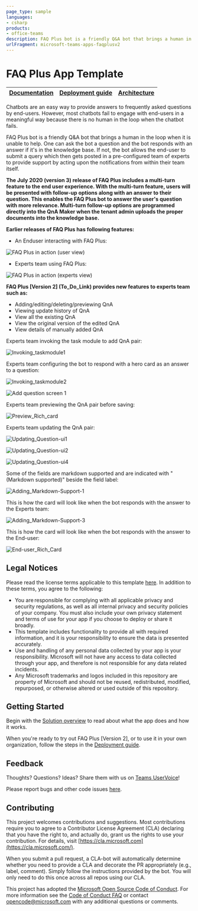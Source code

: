```yaml
---
page_type: sample
languages:
- csharp
products:
- office-teams
description: FAQ Plus bot is a friendly Q&A bot that brings a human in the loop when it is unable to help with an answer from the knowledge base.
urlFragment: microsoft-teams-apps-faqplusv2
---
```

#  FAQ Plus App Template

| [Documentation](https://github.com/OfficeDev/microsoft-teams-apps-faqplusv2/wiki/Home) | [Deployment guide](https://github.com/OfficeDev/microsoft-teams-apps-faqplusv2/wiki/Deployment-Guide) | [Architecture](https://github.com/OfficeDev/microsoft-teams-apps-faqplusv2/wiki/Solution-Overview) |
| ---- | ---- | ---- |

Chatbots are an easy way to provide answers to frequently asked questions by end-users. However, most chatbots fail to engage with end-users in a meaningful way because there is no human in the loop when the chatbot fails. 

FAQ Plus bot is a friendly Q&A bot that brings a human in the loop when it is unable to help. One can ask the bot a question and the bot responds with an answer if it's in the knowledge base. If not, the bot allows the end-user to submit a query which then gets posted in a pre-configured team of experts to provide support by acting upon the notifications from within their team itself.

**The July 2020 (version 3) release of FAQ Plus includes a multi-turn feature to the end user experience. With the multi-turn feature, users will be presented with follow-up options along with an answer to their question. This enables the FAQ Plus bot to answer the user's question with more relevance. Multi-turn follow-up options are programmed directly into the QnA Maker when the tenant admin uploads the proper documents into the knowledge base.**

**Earlier releases of FAQ Plus has following features:**

*	An Enduser interacting with FAQ Plus:

![FAQ Plus in action (user view)](https://github.com/OfficeDev/microsoft-teams-faqplusplus-app/wiki/images/FAQPlusEndUser.gif)

*	Experts team using FAQ Plus:

![FAQ Plus in action (experts view)](https://github.com/OfficeDev/microsoft-teams-faqplusplus-app/wiki/images/FAQPlusExperts.gif)


**FAQ Plus [Version 2] (To_Do_Link) provides new features to experts team such as:**
* Adding/editing/deleting/previewing QnA
* Viewing update history of QnA
* View all the existing QnA
* View the original version of the edited QnA
* View details of manually added QnA

Experts team invoking the task module to add QnA pair:

![Invoking_taskmodule1](/Wiki/Images/Invoking_taskmodule1.png)

Experts team configuring the bot to respond with a hero card as an answer to a question:

![Invoking_taskmodule2](/Wiki/Images/Invoking_taskmodule2.png)

![Add question screen 1](/Wiki/Images/add-question-richcard1.png)

Experts team previewing the QnA pair before saving:
   
![Preview_Rich_card](/Wiki/Images/Preview_Rich_card.png)

Experts team updating the QnA pair:

![Updating_Question-ui1](/Wiki/Images/Updating_Question-ui1.png)

![Updating_Question-ui2](/Wiki/Images/Updating_Question-ui2.png)

![Updating_Question-ui4](/Wiki/Images/Updating_Question-ui4.png)

Some of the fields are markdown supported and are indicated with "(Markdown supported)" beside the field label:
   
![Adding_Markdown-Support-1](/Wiki/Images/Adding_Markdown-Support1.png)
   
This is how the card will look like when the bot responds with the answer to the Experts team:

![Adding_Markdown-Support-3](/Wiki/Images/Adding_Markdown-Support3.png)

This is how the card will look like when the bot responds with the answer to the End-user:

![End-user_Rich_Card](/Wiki/Images/End-user_Rich_Card.png)

## Legal Notices

Please read the license terms applicable to this template [here](https://nam06.safelinks.protection.outlook.com/?url=https%3A%2F%2Fgithub.com%2FOfficeDev%2Fmicrosoft-teams-company-communicator-app%2Fblob%2Fmaster%2FLICENSE&data=04%7C01%7CNidhi.Shandilya%40microsoft.com%7C263aa462997e45b8e20108d7479b86be%7C72f988bf86f141af91ab2d7cd011db47%7C1%7C0%7C637056605626329514%7CUnknown%7CTWFpbGZsb3d8eyJWIjoiMC4wLjAwMDAiLCJQIjoiV2luMzIiLCJBTiI6Ik1haWwiLCJXVCI6Mn0%3D%7C-1&sdata=o6iWeK9uPnMs9vWhK29bXG6FSitjy8S64aXiM%2B5%2FdtE%3D&reserved=0). In addition to these terms, you agree to the following:

- You are responsible for complying with all applicable privacy and security regulations, as well as all internal privacy and security policies of your company. You must also include your own privacy statement and terms of use for your app if you choose to deploy or share it broadly.
- This template includes functionality to provide all with required information, and it is your responsibility to ensure the data is presented accurately.
- Use and handling of any personal data collected by your app is your responsibility. Microsoft will not have any access to data collected through your app, and therefore is not responsible for any data related incidents.
- Any Microsoft trademarks and logos included in this repository are property of Microsoft and should not be reused, redistributed, modified, repurposed, or otherwise altered or used outside of this repository.

## Getting Started

Begin with the [Solution overview](/wiki/Solution-overview) to read about what the app does and how it works.

When you're ready to try out FAQ Plus [Version 2], or to use it in your own organization, follow the steps in the [Deployment guide](/wiki/DeployementGuide).

## Feedback

Thoughts? Questions? Ideas? Share them with us on [Teams UserVoice](https://microsoftteams.uservoice.com/forums/555103-public)!

Please report bugs and other code issues [here](/issues/new).

## Contributing

This project welcomes contributions and suggestions. Most contributions require you to agree to a Contributor License Agreement (CLA) declaring that you have the right to, and actually do, grant us the rights to use your contribution. For details, visit [https://cla.microsoft.com](https://cla.microsoft.com/).

When you submit a pull request, a CLA-bot will automatically determine whether you need to provide a CLA and decorate the PR appropriately (e.g., label, comment). Simply follow the instructions provided by the bot. You will only need to do this once across all repos using our CLA.

This project has adopted the [Microsoft Open Source Code of Conduct](https://opensource.microsoft.com/codeofconduct/). For more information see the [Code of Conduct FAQ](https://opensource.microsoft.com/codeofconduct/FAQ/) or contact [opencode@microsoft.com](mailto:opencode@microsoft.com) with any additional questions or comments.